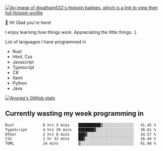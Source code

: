 [![An image of @eatham532's Holopin badges, which is a link to view their full Holopin profile](https://holopin.me/eatham532)](https://holopin.io/@eatham532)


👋 Hi! Glad you're here!

I enjoy learning how things work. Appreciating the little things. :)


List of languages I have programmed in
- Rust
- Html, Css
- Javascript
- Typescript
- C#
- Xaml
- Python
- Java

[![Anurag's GitHub stats](https://github-readme-stats.vercel.app/api?username=Eatham532&theme=dark)](https://github.com/anuraghazra/github-readme-stats)


## Currently wasting my week programming in
<!--START_SECTION:waka-->

```txt
Rust             6 hrs 5 mins    ██████████▒░░░░░░░░░░░░░░   41.45 %
TypeScript       4 hrs 29 mins   ███████▓░░░░░░░░░░░░░░░░░   30.61 %
Other            2 hrs 8 mins    ███▓░░░░░░░░░░░░░░░░░░░░░   14.57 %
CSS              1 hr 32 mins    ██▓░░░░░░░░░░░░░░░░░░░░░░   10.44 %
TOML             14 mins         ▒░░░░░░░░░░░░░░░░░░░░░░░░   01.68 %
```

<!--END_SECTION:waka-->
